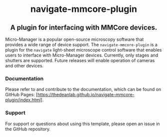 <h1 align="center">
navigate-mmcore-plugin
	
<h2 align="center">
	A plugin for interfacing with MMCore devices.
</h2>
</h1>

Micro-Manager is a popular open-source microscopy software that provides a wide range of 
device support. The `navigate-mmcore-plugin` is a plugin for the `navigate` light-sheet 
microscope control software that enables users to interface with Micro-Manager devices.
Currently, only stages and shutters are supported. Future releases will enable operation of
cameras and other devices.

### Documentation

Please refer to and contribute to the documentation, which can be found on GitHub Pages: [https://thedeanlab.github.io/navigate-mmcore-plugin/index.html].

### Support

For support or questions about using this template, please open an issue in the GitHub repository.

